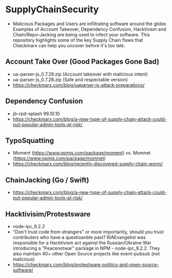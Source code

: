 # SupplyChainSecurity
* Malicious Packages and Users are infiltrating software around the globe. Examples of Account Takeover, Dependency Confusion, Hacktivism and Chain/Repo-Jacking are being used to infect your software. This repository highlights some of the key Supply Chain flaws that Checkmarx can help you uncover before it's too late.


## Account Take Over (Good Packages Gone Bad)
* ua-parser-js_0.7.29.zip (Account takeover with malicious intent)
* ua-parser-js_0.7.28.zip (Safe and respectable version)
* https://checkmarx.com/blog/uaparser-js-attack-preparations/

## Dependency Confusion  
* jb-rpd-splash 99.10.10
* https://checkmarx.com/blog/a-new-type-of-supply-chain-attack-could-put-popular-admin-tools-at-risk/

## TypoSquatting 
* Moment (https://www.npmjs.com/package/moment) vs. Momnet (https://www.npmjs.com/package/momnet)
* https://checkmarx.com/blog/recently-discovered-supply-chain-worm/

## ChainJacking (Go / Swift)
* https://checkmarx.com/blog/a-new-type-of-supply-chain-attack-could-put-popular-admin-tools-at-risk/

## Hacktivisim/Protestsware 
* node-ipc_9.2.2
* "Don't trust code from strangers" or more importantly, should you trust contributers who have a questioanble past?
RIAEvangelist was responsible for a Hacktivism act against the Russian/Ukraine War introducing a "Peacenotwar" package in NPM - node-ipc_9.2.2. They also maintain 40+ other Open Source projects like event-pubsub (not malicious)
* https://checkmarx.com/blog/protestware-politics-and-open-source-software/

